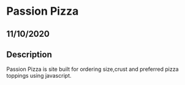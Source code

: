 # Passion Pizza
## 11/10/2020
## Description
Passion Pizza is site built for ordering size,crust and preferred pizza toppings using javascript.
